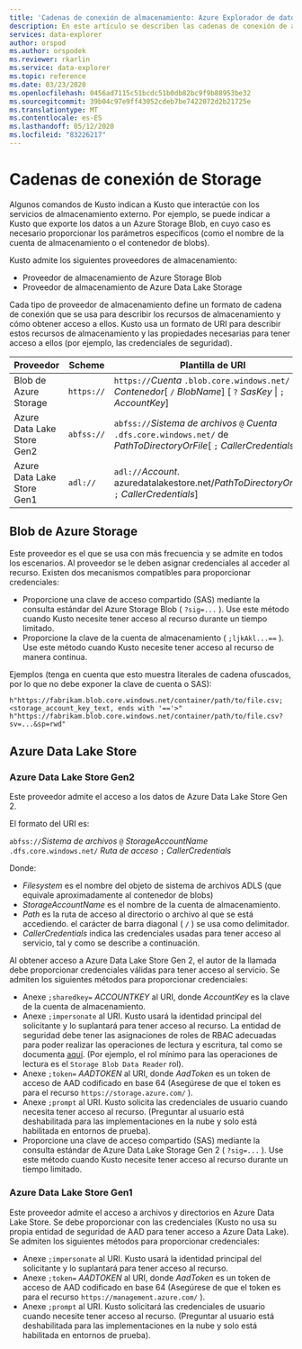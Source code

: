 ```yaml
---
title: 'Cadenas de conexión de almacenamiento: Azure Explorador de datos | Microsoft Docs'
description: En este artículo se describen las cadenas de conexión de almacenamiento en Azure Explorador de datos.
services: data-explorer
author: orspod
ms.author: orspodek
ms.reviewer: rkarlin
ms.service: data-explorer
ms.topic: reference
ms.date: 03/23/2020
ms.openlocfilehash: 0456ad7115c51bcdc51b0db82bc9f9b88953be32
ms.sourcegitcommit: 39b04c97e9ff43052cdeb7be7422072d2b21725e
ms.translationtype: MT
ms.contentlocale: es-ES
ms.lasthandoff: 05/12/2020
ms.locfileid: "83226217"
---
```

# <a name="storage-connection-strings"></a>Cadenas de conexión de Storage

Algunos comandos de Kusto indican a Kusto que interactúe con los servicios de almacenamiento externo. Por ejemplo, se puede indicar a Kusto que exporte los datos a un Azure Storage Blob, en cuyo caso es necesario proporcionar los parámetros específicos (como el nombre de la cuenta de almacenamiento o el contenedor de blobs).

Kusto admite los siguientes proveedores de almacenamiento:


* Proveedor de almacenamiento de Azure Storage Blob
* Proveedor de almacenamiento de Azure Data Lake Storage

Cada tipo de proveedor de almacenamiento define un formato de cadena de conexión que se usa para describir los recursos de almacenamiento y cómo obtener acceso a ellos.
Kusto usa un formato de URI para describir estos recursos de almacenamiento y las propiedades necesarias para tener acceso a ellos (por ejemplo, las credenciales de seguridad).


|Proveedor                   |Scheme    |Plantilla de URI                          |
|---------------------------|----------|--------------------------------------|
|Blob de Azure Storage         |`https://`|`https://`*Cuenta* `.blob.core.windows.net/` de *Contenedor*[ `/` *BlobName*] [ `?` *SasKey* \| `;` *AccountKey*]|
|Azure Data Lake Store Gen2|`abfss://`|`abfss://`*Sistema de archivos* `@` *Cuenta* `.dfs.core.windows.net/` de *PathToDirectoryOrFile*[ `;` *CallerCredentials*]|
|Azure Data Lake Store Gen1|`adl://`  |`adl://`*Account*. azuredatalakestore.net/*PathToDirectoryOrFile*[ `;` *CallerCredentials*]|

## <a name="azure-storage-blob"></a>Blob de Azure Storage

Este proveedor es el que se usa con más frecuencia y se admite en todos los escenarios.
Al proveedor se le deben asignar credenciales al acceder al recurso. Existen dos mecanismos compatibles para proporcionar credenciales:

* Proporcione una clave de acceso compartido (SAS) mediante la consulta estándar del Azure Storage Blob ( `?sig=...` ). Use este método cuando Kusto necesite tener acceso al recurso durante un tiempo limitado.
* Proporcione la clave de la cuenta de almacenamiento ( `;ljkAkl...==` ). Use este método cuando Kusto necesite tener acceso al recurso de manera continua.

Ejemplos (tenga en cuenta que esto muestra literales de cadena ofuscados, por lo que no debe exponer la clave de cuenta o SAS):

`h"https://fabrikam.blob.core.windows.net/container/path/to/file.csv;<storage_account_key_text, ends with '=='>"`
`h"https://fabrikam.blob.core.windows.net/container/path/to/file.csv?sv=...&sp=rwd"` 

## <a name="azure-data-lake-store"></a>Azure Data Lake Store

### <a name="azure-data-lake-store-gen-2"></a>Azure Data Lake Store Gen2

Este proveedor admite el acceso a los datos de Azure Data Lake Store Gen 2.

El formato del URI es:

`abfss://`*Sistema de archivos* `@` *StorageAccountName* `.dfs.core.windows.net/` *Ruta de acceso* `;` *CallerCredentials*

Donde:

* _Filesystem_ es el nombre del objeto de sistema de archivos ADLS (que equivale aproximadamente al contenedor de blobs)
* _StorageAccountName_ es el nombre de la cuenta de almacenamiento.
* _Path_ es la ruta de acceso al directorio o archivo al que se está accediendo. el carácter de barra diagonal ( `/` ) se usa como delimitador.
* _CallerCredentials_ indica las credenciales usadas para tener acceso al servicio, tal y como se describe a continuación.

Al obtener acceso a Azure Data Lake Store Gen 2, el autor de la llamada debe proporcionar credenciales válidas para tener acceso al servicio. Se admiten los siguientes métodos para proporcionar credenciales:

* Anexe `;sharedkey=` *ACCOUNTKEY* al URI, donde _AccountKey_ es la clave de la cuenta de almacenamiento.
* Anexe `;impersonate` al URI. Kusto usará la identidad principal del solicitante y lo suplantará para tener acceso al recurso. La entidad de seguridad debe tener las asignaciones de roles de RBAC adecuadas para poder realizar las operaciones de lectura y escritura, tal como se documenta [aquí](https://docs.microsoft.com/azure/storage/blobs/data-lake-storage-access-control). (Por ejemplo, el rol mínimo para las operaciones de lectura es el `Storage Blob Data Reader` rol).
* Anexe `;token=` *AADTOKEN* al URI, donde _AadToken_ es un token de acceso de AAD codificado en base 64 (Asegúrese de que el token es para el recurso `https://storage.azure.com/` ).
* Anexe `;prompt` al URI. Kusto solicita las credenciales de usuario cuando necesita tener acceso al recurso. (Preguntar al usuario está deshabilitada para las implementaciones en la nube y solo está habilitada en entornos de prueba).
* Proporcione una clave de acceso compartido (SAS) mediante la consulta estándar de Azure Data Lake Storage Gen 2 ( `?sig=...` ). Use este método cuando Kusto necesite tener acceso al recurso durante un tiempo limitado.



### <a name="azure-data-lake-store-gen-1"></a>Azure Data Lake Store Gen1

Este proveedor admite el acceso a archivos y directorios en Azure Data Lake Store.
Se debe proporcionar con las credenciales (Kusto no usa su propia entidad de seguridad de AAD para tener acceso a Azure Data Lake). Se admiten los siguientes métodos para proporcionar credenciales:

* Anexe `;impersonate` al URI. Kusto usará la identidad principal del solicitante y lo suplantará para tener acceso al recurso.
* Anexe `;token=` *AADTOKEN* al URI, donde *AadToken* es un token de acceso de AAD codificado en base 64 (Asegúrese de que el token es para el recurso `https://management.azure.com/` ).
* Anexe `;prompt` al URI. Kusto solicitará las credenciales de usuario cuando necesite tener acceso al recurso. (Preguntar al usuario está deshabilitada para las implementaciones en la nube y solo está habilitada en entornos de prueba).



